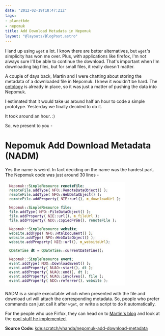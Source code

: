 ```yaml
---
date: "2012-02-19T18:47:21Z"
tags:
- planetkde
- nepomuk
title: Add Download Metadata in Nepomuk
layout: "@layouts/BlogPost.astro"
---
```


I land up using `wget` a lot. I know there are better alternatives, but
`wget`'s simplicity has won me over. Plus, with applications like
firefox, I'm not always sure I'll be able to continue the download.
That's important when I'm downloading big files, but for small files, it
really doesn't matter.

A couple of days back, Martin and I were chatting about storing the
metadata of a downloaded file in Nepomuk. I knew it wouldn't be hard.
The [ontology][] is already in place, so it was just a matter of pushing
the data into Nepomuk.

I estimated that it would take us around half an hour to code a simple
prototype. Yesterday we finally decided to do it.

It took around an hour. :)

So, we present to you -

Nepomuk Add Download Metadata (NADM)
====================================

Yes the name is weird. In fact deciding on the name was the hardest
part. The Nepomuk code was just around 30 lines -

![image][]

NADM is a simple executable which when presented with the file and
download url will attach the corresponding metadata. So, people who
prefer commands can just call it after `wget`, or write a script to do
it automatically.

For the people who use Firfox, they can head on to [Martin's blog][] and
look at the [cool stuff he implemented][].

**Source Code:** [kde:scratch/vhanda/nepomuk-add-download-metadata][]

  [ontology]: http://oscaf.sourceforge.net/ndo.html
  [image]: /blog/images/2012/02/19/nepomuk-download-code.jpg
  [Martin's blog]: http://martys.typepad.com/
  [cool stuff he implemented]: http://martys.typepad.com/blog/2012/02/so-you-want-to-keep-the-url-of-downloaded-file-eh.html
  [kde:scratch/vhanda/nepomuk-add-download-metadata]: http://quickgit.kde.org/index.php?p=scratch%2Fvhanda%2Fnepomuk-add-download-metadata.git&a=summary
